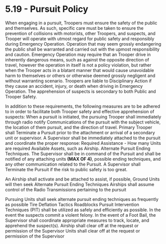 # 5.19 - Pursuit Policy

When engaging in a pursuit, Troopers must ensure the safety of the public and themselves. As such, specific  care must be taken to ensure the prevention of collisions with motorists, other Troopers, and suspects, and Trooper will operate with utmost regard for public safety and responsibly during Emergency Operation. Operation that may seem grossly endangering the public shall be warranted and carried out with the upmost responsibility and caution. Emergency Operation may require that an Trooper drive in inherently dangerous means, such as against the opposite direction of travel, however the operation in itself is not a policy violation, but rather when the Trooper acts in a blatant manner that would cause unavoidable harm to themselves or others or otherwise deemed grossly negligent and without warranting scenario. Troopers are liable to Disciplinary Action if they cause an accident, injury, or death when driving in Emergency Operation. The apprehension of suspects is secondary to both Public and Trooper Safety.

In addition to these requirements, the following measures are to be adhered to in order to facilitate both Trooper safety and effective apprehension of suspects: When a pursuit is initiated, the pursuing Trooper shall immediately through radio notify Communications of the pursuit with the subject vehicle, the location of them pursuit, and the direction of travel. Primary Trooper shall Terminate a Pursuit prior to the attachment or arrival of a secondary unit or supervisor. A Supervisor shall be immediately attached to the pursuit and coordinate the proper response: Required Assistance - How many Units are required Available Assets, such as Airship. Alternate Pursuit Ending Techniques. The Supervisor shall be in command of the Pursuit and shall be notified of any attaching units **(MAX OF 4)**, possible ending techniques, and any other communication related to the Pursuit. A Supervisor shall Terminate the Pursuit if the risk to public safety is too great.

An Airship shall activate and be attached to assist, if possible, Ground Units will then seek Alternate Pursuit Ending Techniques Airships shall assume control of the Radio Transmissions pertaining to the pursuit

Pursuing Units shall seek alternate pursuit ending techniques as frequently as possible Tire Deflation Tactics Roadblocks Pursuit Intervention Techniques (PIT) shall be utilized as safely and efficiently as possible. In the event the suspects commit a violent felony. In the event of a Foot Bail, the Supervisor shall coordinate appropriate measures to track, locate, and apprehend the suspect(s). Airship shall clear off at the request or permission of the Supervisor Units shall clear off at the request or permission of the Supervisor

